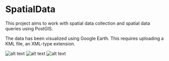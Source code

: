 # SpatialData

This project aims to work with spatial data collection and spatial data queries using PostGIS.

The data has been visualized using Google Earth. This requires uploading a KML file, an XML-type extension. 


![alt text](https://github.com/yashhjaggi1998/SpatialData/blob/main/step3.png)
![alt text](https://github.com/yashhjaggi1998/SpatialData/blob/main/step5.png)
![alt text](https://github.com/yashhjaggi1998/SpatialData/blob/main/step7.png)
